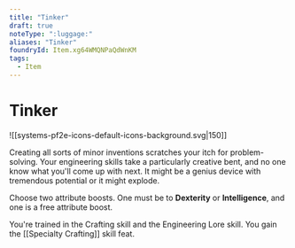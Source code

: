 ```yaml
---
title: "Tinker"
draft: true
noteType: ":luggage:"
aliases: "Tinker"
foundryId: Item.xg64WMQNPaQdWnKM
tags:
  - Item
---
```


# Tinker
![[systems-pf2e-icons-default-icons-background.svg|150]]

Creating all sorts of minor inventions scratches your itch for problem-solving. Your engineering skills take a particularly creative bent, and no one know what you'll come up with next. It might be a genius device with tremendous potential or it might explode.

Choose two attribute boosts. One must be to **Dexterity** or **Intelligence**, and one is a free attribute boost.

You're trained in the Crafting skill and the Engineering Lore skill. You gain the [[Specialty Crafting]] skill feat.
